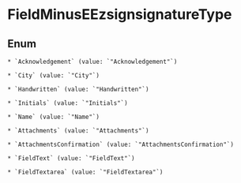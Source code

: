 
# FieldMinusEEzsignsignatureType

## Enum


    * `Acknowledgement` (value: `"Acknowledgement"`)

    * `City` (value: `"City"`)

    * `Handwritten` (value: `"Handwritten"`)

    * `Initials` (value: `"Initials"`)

    * `Name` (value: `"Name"`)

    * `Attachments` (value: `"Attachments"`)

    * `AttachmentsConfirmation` (value: `"AttachmentsConfirmation"`)

    * `FieldText` (value: `"FieldText"`)

    * `FieldTextarea` (value: `"FieldTextarea"`)



